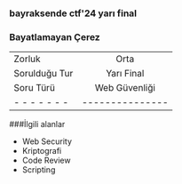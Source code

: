 

### bayraksende ctf'24 yarı final 
### Bayatlamayan Çerez

|    |  |
| ------------- |:-------------:|
| Zorluk        | Orta          |
| Sorulduğu Tur | Yarı Final    |
| Soru Türü     | Web Güvenliği |
| - - - - - - - |---------------|

###İlgili alanlar
- Web Security
- Kriptografi
- Code Review
- Scripting 



